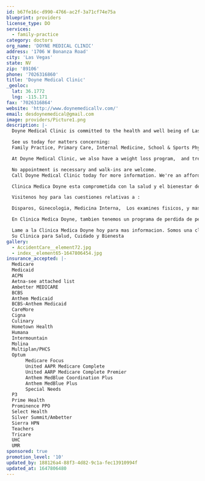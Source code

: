 ```yaml
---
id: b67fe16c-d990-4766-ac2f-3a71cf74e75a
blueprint: providers
license_type: DO
services:
  - family-practice
category: doctors
org_name: 'DOYNE MEDICAL CLINIC'
address: '1706 W Bonanza Road'
city: 'Las Vegas'
state: NV
zip: '89106'
phone: '7026316860'
title: 'Doyne Medical Clinic'
_geoloc:
  lat: 36.1772
  lng: -115.171
fax: '7026316864'
website: 'http://www.doynemedicallv.com/'
email: desdoynemedical@gmail.com
image: providers/Picture1.png
description: |-
  Doyne Medical Clinic is committed to the health and well being of Las Vegas, Nevada residents. We're a family practice that offers a range of specialties and treatment options to treat your illness or medical condition. 

  See us today for matters concerning:
  Family Practice, Primary Care, Internal Medicine, School & Sports Physicals,  and more…

  At Doyne Medical Clinic, we also have a weight loss program,  and treat auto accident patients. We accept most insurance plans, including Culinary, HPN, and Sierra. 

  No appointment is necessary and walk-ins are welcome.
  Call Doyne Medical Clinic today for more information. We're an affordable medical clinic.

  Clinica Medica Doyne esta comprometida con la salud y el bienestar de Las Vegas, los residents de Nevada. Somos una practica familiar que ofrece una amplia gama de especialidades y opciones de tratamiento de su enfermedad o condicion medica.

  Visitenos hoy para las cuestiones relativas a :

  Disparos, Ginecologia, Medicina Interna,  Los examines fisicos, y mas….

  En Clinica Medica Doyne, tambien tenemos un programa de perdida de peso, hacemos la escuela, el boxeo, y examines fisicos medicos y tratamos a los pacientes de accidente de auto. Aceptamos la mayoria de los planes de seguro, incluyendo Culinary, HPN, y Sierra. No es necesario hacer cita los walk–ins son bienvenidos.

  Lame a la Clinica Medica Doyne hoy para mas informacion. Somos una clinica medica asequible.
  Su Clinica para Salud, Cuidado y Bienesta
gallery:
  - AccidentCare__element72.jpg
  - index__element65-1647806454.jpg
insurance_accepted: |-
  Medicare
  Medicaid
  ACPN
  Aetna-see attached list
  Ambetter MEDICARE
  BCBS
  Anthem Medicaid
  BCBS-Anthem Medicaid
  CareMore
  Cigna
  Culinary
  Hometown Health
  Humana
  Intermountain
  Molina
  Multiplan/PHCS
  Optum
       Medicare Focus
       United AAPR Medicare Complete
       United AARP Medicare Complete Premier
       Anthem MedBlue Coordination Plus
       Anthem MedBlue Plus
       Special Needs
  P3
  Prime Health
  Prominence PPO
  Select Health
  Silver Summit/Ambetter
  Sierra HPN
  Teachers
  Tricare
  UHC
  UMR
sponsored: true
promotion_level: '10'
updated_by: 188126a4-88f3-4d82-9c1a-fec13910994f
updated_at: 1647806480
---
```

